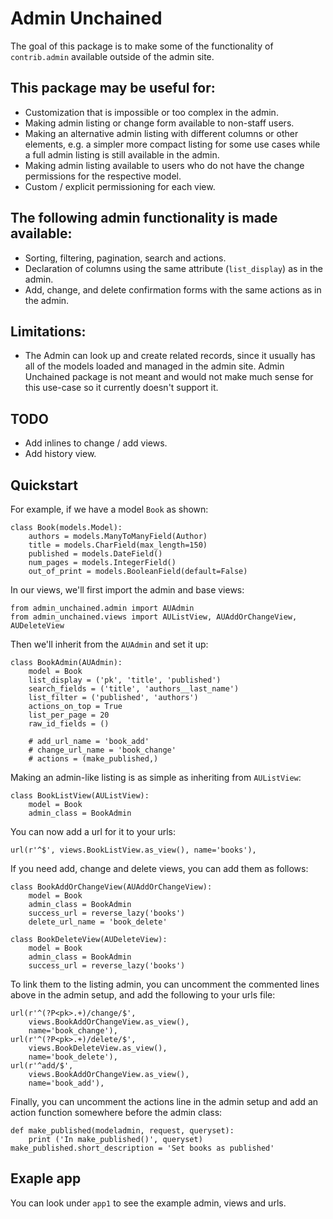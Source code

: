 
Admin Unchained
===

The goal of this package is to make some of the functionality of `contrib.admin` available
outside of the admin site.

This package may be useful for:
---

 - Customization that is impossible or too complex in the admin.
 - Making admin listing or change form available to non-staff users.
 - Making an alternative admin listing with different columns or other elements, e.g. a
   simpler more compact listing for some use cases while a full admin listing is still
   available in the admin.
 - Making admin listing available to users who do not have the change permissions for
   the respective model.
 - Custom / explicit permissioning for each view.

The following admin functionality is made available:
---

 - Sorting, filtering, pagination, search and actions.
 - Declaration of columns using the same attribute (`list_display`) as in the admin.
 - Add, change, and delete confirmation forms with the same actions as in the admin.

Limitations:
---

 - The Admin can look up and create related records, since it usually has all of the models
   loaded and managed in the admin site. Admin Unchained package is not meant and would not
   make much sense for this use-case so it currently doesn't support it.

TODO
---
 - Add inlines to change / add views.
 - Add history view.

Quickstart
---

For example, if we have a model `Book` as shown:

    class Book(models.Model):
        authors = models.ManyToManyField(Author)
        title = models.CharField(max_length=150)
        published = models.DateField()
        num_pages = models.IntegerField()
        out_of_print = models.BooleanField(default=False)

In our views, we'll first import the admin and base views:

    from admin_unchained.admin import AUAdmin
    from admin_unchained.views import AUListView, AUAddOrChangeView, AUDeleteView

Then we'll inherit from the `AUAdmin` and set it up:

    class BookAdmin(AUAdmin):
        model = Book
        list_display = ('pk', 'title', 'published')
        search_fields = ('title', 'authors__last_name')
        list_filter = ('published', 'authors')
        actions_on_top = True
        list_per_page = 20
        raw_id_fields = ()

        # add_url_name = 'book_add'
        # change_url_name = 'book_change'
        # actions = (make_published,)

Making an admin-like listing is as simple as inheriting from `AUListView`:

    class BookListView(AUListView):
        model = Book
        admin_class = BookAdmin

You can now add a url for it to your urls:

    url(r'^$', views.BookListView.as_view(), name='books'),

If you need add, change and delete views, you can add them as follows:

    class BookAddOrChangeView(AUAddOrChangeView):
        model = Book
        admin_class = BookAdmin
        success_url = reverse_lazy('books')
        delete_url_name = 'book_delete'

    class BookDeleteView(AUDeleteView):
        model = Book
        admin_class = BookAdmin
        success_url = reverse_lazy('books')

To link them to the listing admin, you can uncomment the commented lines above in the admin
setup, and add the following to your urls file:

    url(r'^(?P<pk>.+)/change/$',
        views.BookAddOrChangeView.as_view(),
        name='book_change'),
    url(r'^(?P<pk>.+)/delete/$',
        views.BookDeleteView.as_view(),
        name='book_delete'),
    url(r'^add/$',
        views.BookAddOrChangeView.as_view(),
        name='book_add'),

Finally, you can uncomment the actions line in the admin setup and add an action function
somewhere before the admin class:

    def make_published(modeladmin, request, queryset):
        print ('In make_published()', queryset)
    make_published.short_description = 'Set books as published'

Exaple app
---
You can look under `app1` to see the example admin, views and urls.
